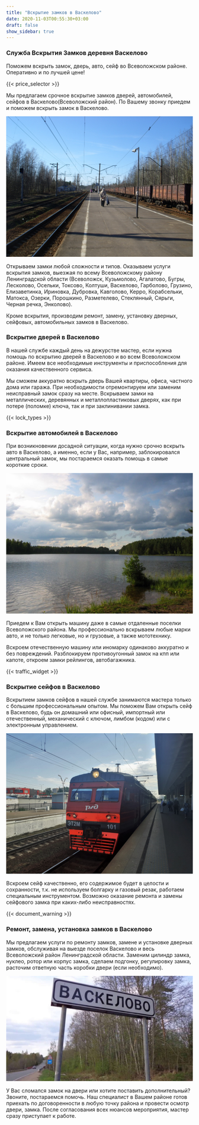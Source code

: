 ```yaml
---
title: "Вскрытие замков в Васкелово"
date: 2020-11-03T00:55:30+03:00
draft: false
show_sidebar: true
---
```


### Служба Вскрытия Замков деревня Васкелово

Поможем вскрыть замок, дверь, авто, сейф во Всеволожском районе. Оперативно и по лучшей цене!

{{< price_selector >}}

Мы предлагаем срочное вскрытие замков дверей, автомобилей, сейфов в Васкелово(Всеволожский район). По Вашему звонку приедем и поможем вскрыть замок в Васкелово. 

![Вскрытие замков в Васкелово](Vaskelovo1.jpg)

Открываем замки любой сложности и типов. Оказываем услуги вскрытия замков, выезжая по всему Всеволожскому району Ленинградской области (Всеволожск, Кузьмолово, Агалатово, Бугры, Лесколово, Осельки, Токсово, Колтуши, Васкелово, Гарболово, Грузино, Елизаветинка, Ириновка, Дубровка, Кавголово, Керро, Корабсельки, Матокса, Озерки, Порошкино, Разметелево, Стеклянный, Сярьги, Черная речка, Энколово). 

Кроме вскрытия, производим ремонт, замену, установку дверных, сейфовых, автомобильных замков в Васкелово.

### Вскрытие дверей в Васкелово

В нашей службе каждый день на дежурстве мастер, если нужна помощь по вскрытию дверей в Васкелово и во всем Всеволожском районе. Имеем все необходимые инструменты и приспособления для оказания качественного сервиса. 

Мы сможем аккуратно вскрыть дверь Вашей квартиры, офиса, частного дома или гаража. При необходимости отремонтируем или заменим неисправный замок сразу на месте. Вскрываем замки на металлических, деревянных и металлопластиковых дверях, как при потере (поломке) ключа, так и при заклинивании замка.

{{< lock_types >}}

### Вскрытие автомобилей в Васкелово

При возникновении досадной ситуации, когда нужно срочно вскрыть авто в Васкелово, а именно, если у Вас, например, заблокировался центральный замок, мы постараемся оказать помощь в самые короткие сроки. 

![Вскрытие замков в Васкелово](Vaskelovo2.jpg)

Приедем к Вам открыть машину даже в самые отдаленные поселки Всеволожского района. Мы профессионально вскрываем любые марки авто, и не только легковые, но и грузовые, а также мототехнику. 

Вскроем отечественную машину или иномарку одинаково аккуратно и без повреждений. Разблокируем противоугонный замок на кпп или капоте, откроем замки рейлингов, автобагажника.

{{< traffic_widget >}}

### Вскрытие сейфов в Васкелово

Вскрытием замков сейфов в нашей службе занимаются мастера только с большим профессиональным опытом. Мы поможем Вам открыть сейф в Васкелово, будь он домашний или офисный, импортный или отечественный, механический с ключом, лимбом (кодом) или с электронным управлением. 

![Вскрытие замков в Васкелово](Vaskelovo3.jpg)

Вскроем сейф качественно, его содержимое будет в целости и сохранности, т.к. не используем болгарку и газовый резак, работаем специальным инструментом. Возможно оказание ремонта и замены сейфового замка при каких-либо неисправностях.

{{< document_warning >}}

### Ремонт, замена, установка замков в Васкелово

Мы предлагаем услуги по ремонту замков, замене и установке дверных замков, обслуживая на выезде поселок Васкелово и весь Всеволожский район Ленинградской области. Заменим цилиндр замка, нуклео, ротор или корпус замка, сделаем подгонку, регулировку замка, расточим ответную часть коробки двери (если необходимо). 

![Вскрытие замков в Васкелово](Vaskelovo4.jpg)

У Вас сломался замок на двери или хотите поставить дополнительный? Звоните, постараемся помочь. Наш специалист в Вашем районе готов приехать по договоренности в любую точку района и провести осмотр двери, замка. После согласования всех нюансов мероприятия, мастер сразу приступает к работе.

